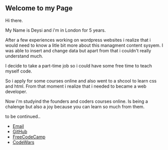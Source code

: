 ## Welcome to my Page

Hi there. 

My Name is Deysi and i'm in London for 5 years. 

After a few experiences working on wordpress websites i realize that i would need to know a litle bit more about this managment content sysyem. I was able to insert and change data but apart from that i couldn't really understand much.

I decide to take a part-time job so i could have some free time to teach myself code. 

So i apply for some courses online and also went to a shcool to learn css and html. From that moment i realize that i needed to became a web developer.

Now i'm studyind the founders and coders courses online. Is being a chalenge but also a joy because you can learn so much from them.

to be continued..

<footer>
    		<ul>
        		<li><a href="http://mailto:deysi-ramirez@hotmail.com">Email</a></li>
        		<li><a href="https://github.com/DeysiR">GitHub</a></li>
			<li><a href="https://www.freecodecamp.org/deysir">FreeCodeCamp</a></li>
			<li><a href="https://www.codewars.com/dashboard">CodeWars</a></li>
			</ul>
		</footer>



